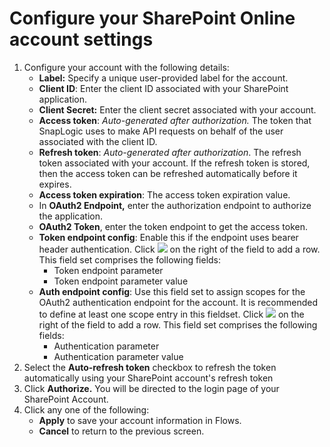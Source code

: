 # Configure your SharePoint Online account settings

1. Configure your account with the following details:
   * **Label:** Specify a unique user-provided label for the account.
   * **Client ID**: Enter the client ID associated with your SharePoint application.
   * **Client Secret:** Enter the client secret associated with your account.
   * &#x20;**Access token**: _Auto-generated after authorization._ The token that SnapLogic uses to make API requests on behalf of the user associated with the client ID.
   * &#x20;**Refresh token**:  _Auto-generated after authorization_. The refresh token associated with your account. If the refresh token is stored, then the access token can be refreshed automatically before it expires.
   * **Access token expiration**: The access token expiration value.
   * In **OAuth2 Endpoint,** enter the authorization endpoint to authorize the application.
   * **OAuth2 Token**, enter the token endpoint to get the access token.
   * **Token endpoint config**: Enable this if the endpoint uses bearer header authentication. Click ![](https://docs-snaplogic.atlassian.net/wiki/download/attachments/896369522/Plus.png?version=1\&modificationDate=1579553898874\&cacheVersion=1\&api=v2) on the right of the field to add a row. This field set comprises the following fields:
     * Token endpoint parameter
     * Token endpoint parameter value
   * **Auth endpoint config**: Use this field set to assign scopes for the OAuth2 authentication endpoint for the account. It is recommended to define at least one scope entry in this fieldset. Click ![](https://docs-snaplogic.atlassian.net/wiki/download/attachments/896369522/Plus.png?version=1\&modificationDate=1579553898874\&cacheVersion=1\&api=v2) on the right of the field to add a row. This field set comprises the following fields:
     * Authentication parameter
     * Authentication parameter value
2. Select the **Auto-refresh token** checkbox to refresh the token automatically using your SharePoint account's refresh token
3. Click **Authorize.** You will be directed to the login page of your SharePoint Account.
4. Click any one of the following:
   * **Apply** to save your account information in Flows.
   * **Cancel** to return to the previous screen.
